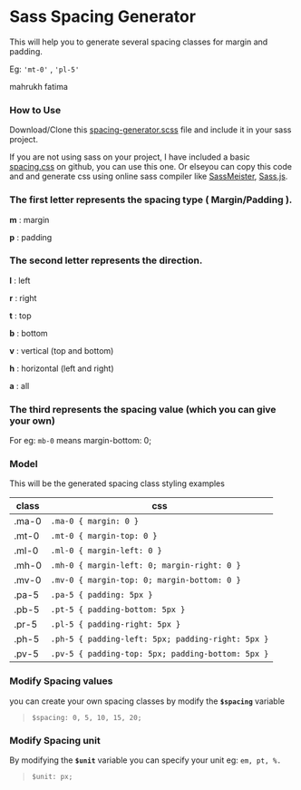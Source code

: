 # Sass Spacing Generator
This will help you to generate several spacing classes for margin and padding.

Eg: `'mt-0'` , `'pl-5'`

mahrukh fatima
### How to Use
Download/Clone this [spacing-generator.scss](https://github.com/vineethtrv/sass-spacing-generator/blob/master/spacing-generator.scss)  file and include it in your sass project.

If you are not using sass on your project, I have included a basic [spacing.css](https://github.com/vineethtrv/sass-spacing-generator/blob/master/spacing.css) on github, you can use this one.
Or elseyou can copy this code and and generate css using online sass compiler like [SassMeister](https://www.sassmeister.com), [Sass.js](https://sass.js.org). 

  
### The first letter represents the spacing type ( Margin/Padding ).

**m** :  margin 

**p** :  padding 

### The second letter represents the direction.
**l**	: left

**r**	: right

**t** 	: top

**b** 	: bottom

**v**	: vertical (top and bottom)

**h**	: horizontal (left and right)

**a**	: all

### The third represents the spacing value (which you can give your own)
For eg: `mb-0`  means margin-bottom: 0;

### Model
This will be the generated spacing class styling examples 

| class | css |
|--|--|
| .ma-0 | `.ma-0 { margin: 0 }`  |
| .mt-0 | `.mt-0 { margin-top: 0 }`  |
| .ml-0 | `.ml-0 { margin-left: 0 }` | 
| .mh-0 | `.mh-0 { margin-left: 0; margin-right: 0 }` |
| .mv-0 | `.mv-0 { margin-top: 0; margin-bottom: 0 }` |
| .pa-5 | `.pa-5 { padding: 5px }`  |
| .pb-5 | `.pt-5 { padding-bottom: 5px }`  |
| .pr-5 | `.pl-5 { padding-right: 5px }` | 
| .ph-5 | `.ph-5 { padding-left: 5px; padding-right: 5px }` |
| .pv-5 | `.pv-5 { padding-top: 5px; padding-bottom: 5px }` |

### Modify Spacing values
you can create your own spacing classes by modify the **`$spacing`** variable

> `$spacing: 0, 5, 10, 15, 20;`

### Modify Spacing unit
By modifying the **`$unit`** variable you can specify your unit eg: `em, pt, %.`

> `$unit: px;`

 
